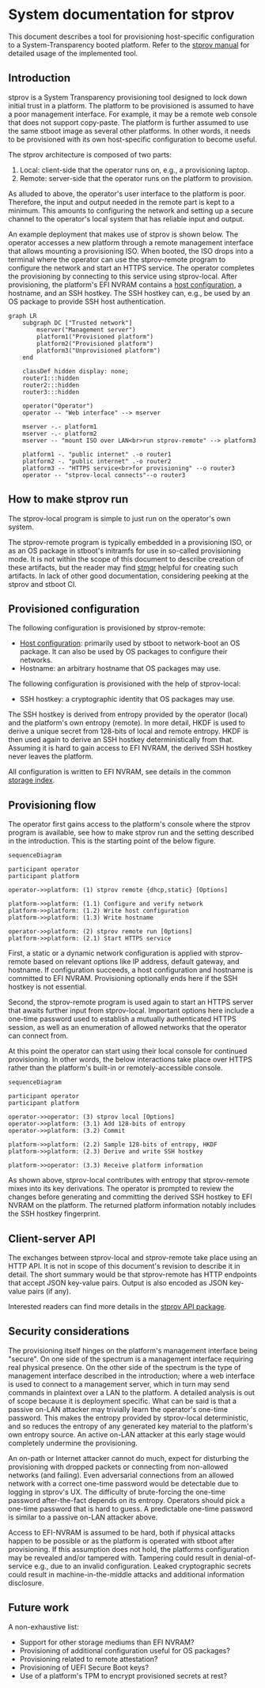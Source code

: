 # System documentation for stprov

This document describes a tool for provisioning host-specific configuration to a
System-Transparency booted platform.  Refer to the [stprov
manual](./stprov-manual) for detailed usage of the implemented tool.

## Introduction

stprov is a System Transparency provisioning tool designed to lock down initial
trust in a platform.  The platform to be provisioned is assumed to have a poor
management interface.  For example, it may be a remote web console that does not
support copy-paste.  The platform is further assumed to use the same stboot
image as several other platforms.  In other words, it needs to be provisioned
with its own host-specific configuration to become useful.

The stprov architecture is composed of two parts:

  1. Local: client-side that the operator runs on, e.g., a provisioning laptop.
  2. Remote: server-side that the operator runs on the platform to provision.

As alluded to above, the operator's user interface to the platform is poor.
Therefore, the input and output needed in the remote part is kept to a minimum.
This amounts to configuring the network and setting up a secure channel to the
operator's local system that has reliable input and output.

An example deployment that makes use of stprov is shown below.  The operator
accesses a new platform through a remote management interface that allows
mounting a provisioning ISO.  When booted, the ISO drops into a terminal where
the operator can use the stprov-remote program to configure the network and
start an HTTPS service.  The operator completes the provisioning by connecting to
this service using stprov-local.  After provisioning, the platform's EFI NVRAM
contains a [host configuration](), a hostname, and an SSH hostkey.  The SSH
hostkey can, e.g., be used by an OS package to provide SSH host authentication.

```mermaid
graph LR
    subgraph DC ["Trusted network"]
        mserver("Management server")
        platform1("Provisioned platform")
        platform2("Provisioned platform")
        platform3("Unprovisioned platform")
    end

    classDef hidden display: none;
	router1:::hidden
	router2:::hidden
	router3:::hidden

    operator("Operator")
    operator -- "Web interface" --> mserver

    mserver -.- platform1
    mserver -.- platform2
    mserver -- "mount ISO over LAN<br>run stprov-remote" --> platform3

    platform1 -. "public internet" .-o router1
    platform2 -. "public internet" .-o router2
    platform3 -- "HTTPS service<br>for provisioning" --o router3
    operator -- "stprov-local connects"--o router3
```

## How to make stprov run

The stprov-local program is simple to just run on the operator's own system.

The stprov-remote program is typically embedded in a provisioning ISO, or as an
OS package in stboot's initramfs for use in so-called provisioning mode.  It is
not within the scope of this document to describe creation of these artifacts,
but the reader may find [stmgr]() helpful for creating such artifacts.  In lack
of other good documentation, considering peeking at the stprov and stboot CI.

## Provisioned configuration

The following configuration is provisioned by stprov-remote:

  - [Host configuration](): primarily used by stboot to network-boot an OS
    package.  It can also be used by OS packages to configure their networks.
  - Hostname: an arbitrary hostname that OS packages may use.

The following configuration is provisioned with the help of stprov-local:

  - SSH hostkey: a cryptographic identity that OS packages may use.

The SSH hostkey is derived from entropy provided by the operator (local) and the
platform's own entropy (remote).  In more detail, HKDF is used to derive a
unique secret from 128-bits of local and remote entropy.  HKDF is then used
again to derive an SSH hostkey deterministically from that.  Assuming it is hard
to gain access to EFI NVRAM, the derived SSH hostkey never leaves the platform.

All configuration is written to EFI NVRAM, see details in the common [storage
index]().

## Provisioning flow

The operator first gains access to the platform's console where the stprov
program is available, see how to make stprov run and the setting described in
the introduction.  This is the starting point of the below figure.

```mermaid
sequenceDiagram

participant operator
participant platform

operator->>platform: (1) stprov remote {dhcp,static} [Options]

platform->>platform: (1.1) Configure and verify network
platform->>platform: (1.2) Write host configuration
platform->>platform: (1.3) Write hostname

operator->>platform: (2) stprov remote run [Options]
platform->>platform: (2.1) Start HTTPS service
```

First, a static or a dynamic network configuration is applied with stprov-remote
based on relevant options like IP address, default gateway, and hostname.  If
configuration succeeds, a host configuration and hostname is committed to EFI
NVRAM.  Provisioning optionally ends here if the SSH hostkey is not essential.

Second, the stprov-remote program is used again to start an HTTPS server that
awaits further input from stprov-local.  Important options here include a
one-time password used to establish a mutually authenticated HTTPS session, as
well as an enumeration of allowed networks that the operator can connect from.

At this point the operator can start using their local console for continued
provisioning.  In other words, the below interactions take place over HTTPS
rather than the platform's built-in or remotely-accessible console.

```mermaid
sequenceDiagram

participant operator
participant platform

operator->>operator: (3) stprov local [Options]
operator->>platform: (3.1) Add 128-bits of entropy
operator->>platform: (3.2) Commit

platform->>platform: (2.2) Sample 128-bits of entropy, HKDF
platform->>platform: (2.3) Derive and write SSH hostkey

platform->>operator: (3.3) Receive platform information
```

As shown above, stprov-local contributes with entropy that stprov-remote mixes
into its key derivations.  The operator is prompted to review the changes before
generating and committing the derived SSH hostkey to EFI NVRAM on the platform.
The returned platform information notably includes the SSH hostkey fingerprint.

## Client-server API

The exchanges between stprov-local and stprov-remote take place using an HTTP
API.  It is not in scope of this document's revision to describe it in detail.
The short summary would be that stprov-remote has HTTP endpoints that accept
JSON key-value pairs.  Output is also encoded as JSON key-value pairs (if any).

Interested readers can find more details in the [stprov API package][].

[stprov API package]: https://git.glasklar.is/system-transparency/core/stprov/-/blob/main/internal/api/api.go?ref_type=heads

## Security considerations

The provisioning itself hinges on the platform's management interface being
"secure".  On one side of the spectrum is a management interface requiring real
physical presence.  On the other side of the spectrum is the type of management
interface described in the introduction; where a web interface is used to
connect to a management server, which in turn may send commands in plaintext
over a LAN to the platform.  A detailed analysis is out of scope because it is
deployment specific.  What can be said is that a passive on-LAN attacker may
trivially learn the operator's one-time password.  This makes the entropy
provided by stprov-local deterministic, and so reduces the entropy of any
generated key material to the platform's own entropy source.  An active on-LAN
attacker at this early stage would completely undermine the provisioning.

An on-path or Internet attacker cannot do much, expect for disturbing the
provisioning with dropped packets or connecting from non-allowed networks (and
failing).  Even adversarial connections from an allowed network with a correct
one-time password would be detectable due to logging in stprov's UX.  The
difficulty of brute-forcing the one-time password after-the-fact depends on its
entropy.  Operators should pick a one-time password that is hard to guess.  A
predictable one-time password is similar to a passive on-LAN attacker above.

Access to EFI-NVRAM is assumed to be hard, both if physical attacks happen to be
possible or as the platform is operated with stboot after provisioning.  If this
assumption does not hold, the platforms configuration may be revealed and/or
tampered with.  Tampering could result in denial-of-service e.g., due to an
invalid configuration.  Leaked cryptographic secrets could result in
machine-in-the-middle attacks and additional information disclosure.

## Future work

A non-exhaustive list:

  - Support for other storage mediums than EFI NVRAM?
  - Provisioning of additional configuration useful for OS packages?
  - Provisioning related to remote attestation?
  - Provisioning of UEFI Secure Boot keys?
  - Use of a platform's TPM to encrypt provisioned secrets at rest?
